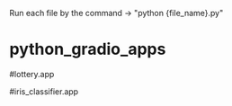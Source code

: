 Run each file by the command -> "python {file_name}.py"
# python_gradio_apps

#lottery.app

#iris_classifier.app

